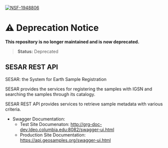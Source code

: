    [![NSF-1948806](https://img.shields.io/badge/NSF-1928366-blue.svg)](https://nsf.gov/awardsearch/showAward?AWD_ID=1948806)

# ⚠️ Deprecation Notice

**This repository is no longer maintained and is now deprecated.**

> **Status:** Deprecated  

## SESAR REST API
   SESAR: the System for Earth Sample Registration
   
   SESAR provides the services for registering the samples with IGSN and searching the samples through its catalogy.
   
   SESAR REST API provides services to retrieve sample metadata with various criteria.
   
* Swagger Documentation: 
  * Test Site Documenaton: http://grg-doc-dev.ldeo.columbia.edu:8082/swagger-ui.html
  * Production Site Documentation: https://api.geosamples.org/swagger-ui.html
